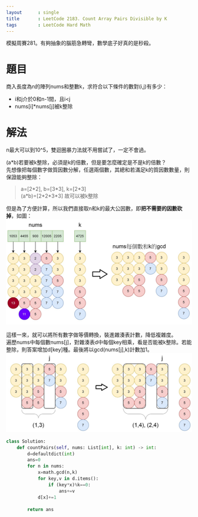 ```yaml
--- 
layout      : single
title       : LeetCode 2183. Count Array Pairs Divisible by K
tags        : LeetCode Hard Math
---
```

模擬周賽281。有夠抽象的腦筋急轉彎，數學底子好真的是秒殺。

# 題目
商入長度為n的陣列nums和整數k，求符合以下條件的數對(i,j)有多少：
- i和j介於0和n-1間，且i<j  
- nums[i]*nums[j]被k整除  

# 解法
n最大可以到10^5，雙迴圈暴力法就不用嘗試了，一定不會過。  

(a\*b)若要被k整除，必須是k的倍數，但是要怎麼確定是不是k的倍數？  
先想像把每個數字做質因數分解，任選兩個數，其總和若滿足k的質因數數量，則保證能夠整除：  
> a=[2\*2], b=[3\*3], k=[2\*3]  
> (a\*b)=[2\*2\*3\*3] 故可以被k整除  

但是為了方便計算，所以我們直接取n和k的最大公因數，即**把不需要的因數砍掉**，如圖：  
![示意圖](/assets/img/2183-1.jpg)

這樣一來，就可以將所有數字做等價轉換，裝進雜湊表計數，降低複雜度。  
遍歷nums中每個數nums[j]，對雜湊表d中每個key相乘，看是否能被k整除。若能整除，則答案增加d[key]種。最後將以gcd(nums[j],k)計數加1。  
![示意圖](/assets/img/2183-2.jpg)

```python
class Solution:
    def countPairs(self, nums: List[int], k: int) -> int:
        d=defaultdict(int)
        ans=0
        for n in nums:
            x=math.gcd(n,k)
            for key,v in d.items():
                if (key*x)%k==0:
                    ans+=v
            d[x]+=1
                
        return ans
```
